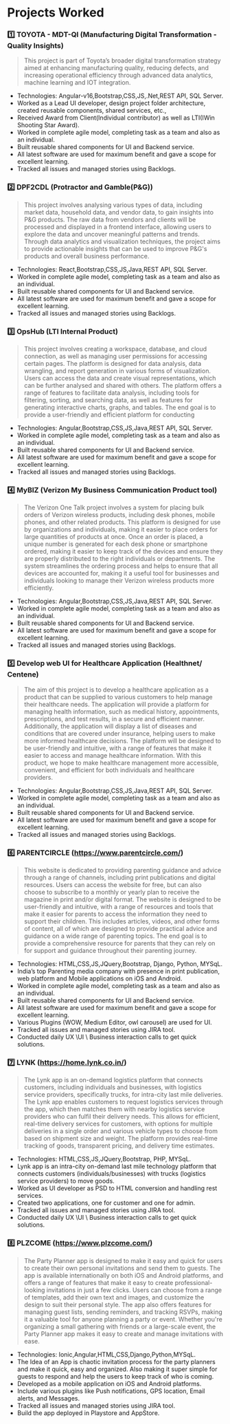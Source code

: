 # Projects Worked

### 1️⃣ TOYOTA - MDT-QI (Manufacturing Digital Transformation - Quality Insights)
> This project is part of Toyota’s broader digital transformation strategy aimed at
enhancing manufacturing quality, reducing defects, and increasing operational efficiency
through advanced data analytics, machine learning and IOT integration.
* Technologies: Angular-v16,Bootstrap,CSS,JS,.Net,REST API, SQL Server.
* Worked as a Lead UI developer, design project folder architecture, created reusable components, shared services, etc.,
* Received Award from Client(Individual contributor) as well as LTI(IWin Shooting Star Award). 
* Worked in complete agile model, completing task as a team and also as an individual.
*	Built reusable shared components for UI and Backend service.
*	All latest software are used for maximum benefit and gave a scope for excellent learning.
* Tracked all issues and managed stories using Backlogs.


### 2️⃣ DPF2CDL (Protractor and Gamble(P&G))
>This project involves analysing various types of data, including market data, 
household data, and vendor data, to gain insights into P&G products. The raw data
from vendors and clients will be processed and displayed in a frontend interface,
allowing users to explore the data and uncover meaningful patterns and trends. 
Through data analytics and visualization techniques, the project aims to provide
actionable insights that can be used to improve P&G's products and overall business 
performance.
* Technologies: React,Bootstrap,CSS,JS,Java,REST API, SQL Server.
* Worked in complete agile model, completing task as a team and also as an individual.
*	Built reusable shared components for UI and Backend service.
*	All latest software are used for maximum benefit and gave a scope for excellent learning.
* Tracked all issues and managed stories using Backlogs.


### 3️⃣ OpsHub (LTI Internal Product)
>This project involves creating a workspace, database, and cloud connection, as well
 as managing user permissions for accessing certain pages. The platform is designed 
for data analysis, data wrangling, and report generation in various forms of 
visualization. Users can access the data and create visual representations, which can
be further analysed and shared with others. The platform offers a range of features
to facilitate data analysis, including tools for filtering, sorting, and searching data, as 
well as features for generating interactive charts, graphs, and tables. The end goal is 
to provide a user-friendly and efficient platform for conducting 
* Technologies: Angular,Bootstrap,CSS,JS,Java,REST API, SQL Server.
* Worked in complete agile model, completing task as a team and also as an individual.
*	Built reusable shared components for UI and Backend service.
*	All latest software are used for maximum benefit and gave a scope for excellent learning.
* Tracked all issues and managed stories using Backlogs.

### 4️⃣ MyBIZ (Verizon My Business Communication Product tool)
>The Verizon One Talk project involves a system for placing bulk orders of Verizon
wireless products, including desk phones, mobile phones, and other related 
products. This platform is designed for use by organizations and individuals, making 
it easier to place orders for large quantities of products at once. Once an order is 
placed, a unique number is generated for each desk phone or smartphone ordered, 
making it easier to keep track of the devices and ensure they are properly distributed 
to the right individuals or departments. The system streamlines the ordering process 
and helps to ensure that all devices are accounted for, making it a useful tool for 
businesses and individuals looking to manage their Verizon wireless products more 
efficiently.
* Technologies: Angular,Bootstrap,CSS,JS,Java,REST API, SQL Server.
* Worked in complete agile model, completing task as a team and also as an individual.
*	Built reusable shared components for UI and Backend service.
*	All latest software are used for maximum benefit and gave a scope for excellent learning.
* Tracked all issues and managed stories using Backlogs.

### 5️⃣ Develop web UI for Healthcare Application (Healthnet/ Centene)
>The aim of this project is to develop a healthcare application as a product that can be
supplied to various customers to help manage their healthcare needs. The
application will provide a platform for managing health information, such as medical 
history, appointments, prescriptions, and test results, in a secure and efficient
manner. Additionally, the application will display a list of diseases and conditions 
that are covered under insurance, helping users to make more informed healthcare 
decisions. The platform will be designed to be user-friendly and intuitive, with a 
range of features that make it easier to access and manage healthcare information. 
With this product, we hope to make healthcare management more accessible, 
convenient, and efficient for both individuals and healthcare providers.
* Technologies: Angular,Bootstrap,CSS,JS,Java,REST API, SQL Server.
* Worked in complete agile model, completing task as a team and also as an individual.
*	Built reusable shared components for UI and Backend service.
*	All latest software are used for maximum benefit and gave a scope for excellent learning.
* Tracked all issues and managed stories using Backlogs.

### 6️⃣ PARENTCIRCLE (https://www.parentcircle.com/)
>This website is dedicated to providing parenting guidance and advice through a range
of channels, including print publications and digital resources. Users can access the 
website for free, but can also choose to subscribe to a monthly or yearly plan to 
receive the magazine in print and/or digital format. The website is designed to be 
user-friendly and intuitive, with a range of resources and tools that make it easier for 
parents to access the information they need to support their children. This includes 
articles, videos, and other forms of content, all of which are designed to provide
practical advice and guidance on a wide range of parenting topics. The end goal is to 
provide a comprehensive resource for parents that they can rely on for support and 
guidance throughout their parenting journey.
* Technologies: HTML,CSS,JS,JQuery,Bootstrap, Django, Python, MYSqL.
* India’s top Parenting media company with presence in print publication, web platform and Mobile applications on iOS and Android. 
* Worked in complete agile model, completing task as a team and also as an individual.
*	Built reusable shared components for UI and Backend service.
*	All latest software are used for maximum benefit and gave a scope for excellent learning.
* Various Plugins (WOW, Medium Editor, owl carousel) are used for UI.
* Tracked all issues and managed stories using JIRA tool.
* Conducted daily UX \UI \ Business interaction calls to get quick solutions.

### 7️⃣ LYNK (https://home.lynk.co.in/)
>The Lynk app is an on-demand logistics platform that connects customers, including
individuals and businesses, with logistics service providers, specifically trucks, for 
intra-city last mile deliveries. The Lynk app enables customers to request logistics
services through the app, which then matches them with nearby logistics service 
providers who can fulfil their delivery needs. This allows for efficient, real-time
delivery services for customers, with options for multiple deliveries in a single order 
and various vehicle types to choose from based on shipment size and weight. The 
platform provides real-time tracking of goods, transparent pricing, and delivery time 
estimates.
* Technologies: HTML,CSS,JS,JQuery,Bootstrap, PHP, MYSqL.
* Lynk app is an intra-city on-demand last mile technology platform that connects customers (individuals/businesses) with trucks (logistics service providers) to move goods.
* Worked as UI developer as PSD to HTML conversion and handling rest services.
* Created two applications, one for customer and one for admin.
* Tracked all issues and managed stories using JIRA tool.
* Conducted daily UX \UI \ Business interaction calls to get quick solutions.

### 8️⃣ PLZCOME (https://www.plzcome.com/)
>The Party Planner app is designed to make it easy and quick for users to create their own personal invitations and send them to guests. The app is available internationally on both iOS and Android platforms, and offers a range of features that make it easy to create professional-looking invitations in just a few clicks. Users can choose from a range of templates, add their own text and images, and customize the design to suit their personal style. The app also offers features for managing guest lists, sending reminders, and tracking RSVPs, making it a valuable tool for anyone planning a party or event. Whether you're organizing a small gathering with friends or a large-scale event, the Party Planner app makes it easy to create and manage invitations with ease.
* Technologies: Ionic,Angular,HTML,CSS,Django,Python,MYSqL.
* The Idea of an App is chaotic invitation process for the party planners and make it quick, easy and organized. Also making it super simple for guests to respond and help the users to keep track of who is coming.
* Developed as a mobile application on iOS and Android platforms.
* Include various plugins like Push notifications, GPS location, Email alerts, and Messages.
* Tracked all issues and managed stories using JIRA tool.
* Build the app deployed in Playstore and AppStore.

